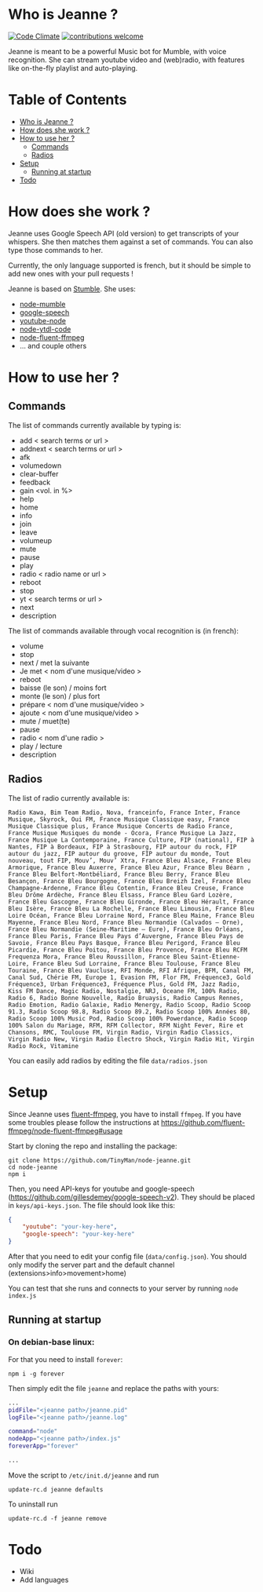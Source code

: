# Who is Jeanne ?
[![Code Climate](https://codeclimate.com/github/TinyMan/node-jeanne/badges/gpa.svg)](https://codeclimate.com/github/TinyMan/node-jeanne)
[![contributions welcome](https://img.shields.io/badge/contributions-welcome-brightgreen.svg?style=flat)](https://github.com/TinyMan/node-jeanne/issues)

Jeanne is meant to be a powerful Music bot for Mumble, with voice recognition. She can stream youtube video and (web)radio, with features like on-the-fly playlist and auto-playing.

Table of Contents
=================

   * [Who is Jeanne ?](#who-is-jeanne-)
   * [How does she work ?](#how-does-she-work-)
   * [How to use her ?](#how-to-use-her-)
      * [Commands](#commands)
      * [Radios](#radios)
   * [Setup](#setup)
      * [Running at startup](#running-at-startup)
   * [Todo](#todo)


# How does she work ?
Jeanne uses Google Speech API (old version) to get transcripts of your whispers. She then matches them against a set of commands. You can also type those commands to her.

Currently, the only language supported is french, but it should be simple to add new ones with your pull requests !

Jeanne is based on [Stumble](https://github.com/Okahyphen/stumble). She uses:
* [node-mumble](https://github.com/tinyman/node-mumble)
* [google-speech](https://github.com/TinyMan/google-speech)
* [youtube-node](https://github.com/nodenica/youtube-node)
* [node-ytdl-code](https://github.com/fent/node-ytdl-core)
* [node-fluent-ffmpeg](https://github.com/fluent-ffmpeg/node-fluent-ffmpeg)
* ... and couple others

# How to use her ?
## Commands
The list of commands currently available by typing is:

* add < search terms or url >
* addnext < search terms or url >
* afk
* volumedown
* clear-buffer
* feedback
* gain <vol. in %>
* help
* home
* info
* join
* leave
* volumeup
* mute
* pause
* play
* radio < radio name or url >
* reboot
* stop
* yt < search terms or url >
* next
* description

The list of commands available through vocal recognition is (in french):

* volume
* stop
* next / met la suivante
* Je met < nom d'une musique/video >
* reboot
* baisse (le son) / moins fort
* monte (le son) / plus fort
* prépare < nom d'une musique/video >
* ajoute < nom d'une musique/video >
* mute / muet(te)
* pause
* radio < nom d'une radio >
* play / lecture
* description

## Radios
The list of radio currently available is:
```
Radio Kawa, Bim Team Radio, Nova, franceinfo, France Inter, France Musique, Skyrock, Oui FM, France Musique Classique easy, France Musique Classique plus, France Musique Concerts de Radio France, France Musique Musiques du monde - Ocora, France Musique La Jazz, France Musique La Contemporaine, France Culture, FIP (national), FIP à Nantes, FIP à Bordeaux, FIP à Strasbourg, FIP autour du rock, FIP autour du jazz, FIP autour du groove, FIP autour du monde, Tout nouveau, tout FIP, Mouv’, Mouv’ Xtra, France Bleu Alsace, France Bleu Armorique, France Bleu Auxerre, France Bleu Azur, France Bleu Béarn , France Bleu Belfort-Montbéliard, France Bleu Berry, France Bleu Besançon, France Bleu Bourgogne, France Bleu Breizh Izel, France Bleu Champagne-Ardenne, France Bleu Cotentin, France Bleu Creuse, France Bleu Drôme Ardèche, France Bleu Elsass, France Bleu Gard Lozère, France Bleu Gascogne, France Bleu Gironde, France Bleu Hérault, France Bleu Isère, France Bleu La Rochelle, France Bleu Limousin, France Bleu Loire Océan, France Bleu Lorraine Nord, France Bleu Maine, France Bleu Mayenne, France Bleu Nord, France Bleu Normandie (Calvados – Orne), France Bleu Normandie (Seine-Maritime – Eure), France Bleu Orléans, France Bleu Paris, France Bleu Pays d’Auvergne, France Bleu Pays de Savoie, France Bleu Pays Basque, France Bleu Perigord, France Bleu Picardie, France Bleu Poitou, France Bleu Provence, France Bleu RCFM Frequenza Mora, France Bleu Roussillon, France Bleu Saint-Étienne-Loire, France Bleu Sud Lorraine, France Bleu Toulouse, France Bleu Touraine, France Bleu Vaucluse, RFI Monde, RFI Afrique, BFM, Canal FM, Canal Sud, Chérie FM, Europe 1, Evasion FM, Flor FM, Fréquence3, Gold Fréquence3, Urban Fréquence3, Fréquence Plus, Gold FM, Jazz Radio, Kiss FM Dance, Magic Radio, Nostalgie, NRJ, Oceane FM, 100% Radio, Radio 6, Radio Bonne Nouvelle, Radio Bruaysis, Radio Campus Rennes, Radio Emotion, Radio Galaxie, Radio Menergy, Radio Scoop, Radio Scoop 91.3, Radio Scoop 98.8, Radio Scoop 89.2, Radio Scoop 100% Années 80, Radio Scoop 100% Music Pod, Radio Scoop 100% Powerdance, Radio Scoop 100% Salon du Mariage, RFM, RFM Collector, RFM Night Fever, Rire et Chansons, RMC, Toulouse FM, Virgin Radio, Virgin Radio Classics, Virgin Radio New, Virgin Radio Electro Shock, Virgin Radio Hit, Virgin Radio Rock, Vitamine
```
You can easily add radios by editing the file `data/radios.json`

# Setup
Since Jeanne uses [fluent-ffmpeg](https://github.com/fluent-ffmpeg/node-fluent-ffmpeg), you have to install `ffmpeg`. If you have some troubles please follow the instructions at https://github.com/fluent-ffmpeg/node-fluent-ffmpeg#usage

Start by cloning the repo and installing the package:
```
git clone https://github.com/TinyMan/node-jeanne.git
cd node-jeanne
npm i
```

Then, you need API-keys for youtube and google-speech (https://github.com/gillesdemey/google-speech-v2). They should be placed in `keys/api-keys.json`. The file should look like this:
```json
{
    "youtube": "your-key-here",
    "google-speech": "your-key-here"
}
```

After that you need to edit your config file (`data/config.json`). You should only modify the server part and the default channel (extensions>info>movement>home)

You can test that she runs and connects to your server by running `node index.js`

## Running at startup
### On debian-base linux:
For that you need to install `forever`:
```
npm i -g forever
```

Then simply edit the file `jeanne` and replace the paths with yours:
```bash
...
pidFile="<jeanne path>/jeanne.pid"
logFile="<jeanne path>/jeanne.log"

command="node"
nodeApp="<jeanne path>/index.js"
foreverApp="forever"

...
```
Move the script to `/etc/init.d/jeanne` and run
```
update-rc.d jeanne defaults
```
To uninstall run
```
update-rc.d -f jeanne remove
```
# Todo
* Wiki
* Add languages
